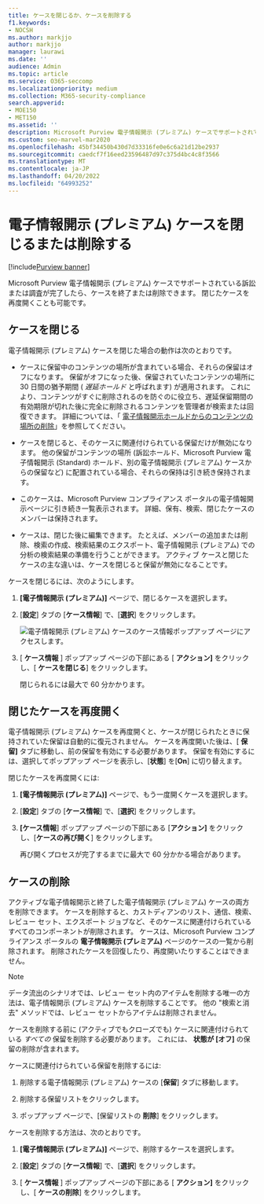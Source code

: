 ```yaml
---
title: ケースを閉じるか、ケースを削除する
f1.keywords:
- NOCSH
ms.author: markjjo
author: markjjo
manager: laurawi
ms.date: ''
audience: Admin
ms.topic: article
ms.service: O365-seccomp
ms.localizationpriority: medium
ms.collection: M365-security-compliance
search.appverid:
- MOE150
- MET150
ms.assetid: ''
description: Microsoft Purview 電子情報開示 (プレミアム) ケースでサポートされている調査または訴訟が終了または削除された場合の動作について説明します。
ms.custom: seo-marvel-mar2020
ms.openlocfilehash: 45bf34450b430d7d33316fe0e6c6a21d12be2937
ms.sourcegitcommit: caedcf7f16eed23596487d97c375d4bc4c8f3566
ms.translationtype: MT
ms.contentlocale: ja-JP
ms.lasthandoff: 04/20/2022
ms.locfileid: "64993252"
---
```

# <a name="close-or-delete-an-ediscovery-premium-case"></a>電子情報開示 (プレミアム) ケースを閉じるまたは削除する

[!include[Purview banner](../includes/purview-rebrand-banner.md)]

Microsoft Purview 電子情報開示 (プレミアム) ケースでサポートされている訴訟または調査が完了したら、ケースを終了または削除できます。 閉じたケースを再度開くことも可能です。

## <a name="close-a-case"></a>ケースを閉じる

電子情報開示 (プレミアム) ケースを閉じた場合の動作は次のとおりです。

- ケースに保留中のコンテンツの場所が含まれている場合、それらの保留はオフになります。 保留がオフになった後、保留されていたコンテンツの場所に 30 日間の猶予期間 ( *遅延ホールド* と呼ばれます) が適用されます。 これにより、コンテンツがすぐに削除されるのを防ぐのに役立ち、遅延保留期間の有効期限が切れた後に完全に削除されるコンテンツを管理者が検索または回復できます。 詳細については、「 [電子情報開示ホールドからのコンテンツの場所の削除](create-ediscovery-holds.md#removing-content-locations-from-an-ediscovery-hold)」を参照してください。

- ケースを閉じると、そのケースに関連付けられている保留だけが無効になります。 他の保留がコンテンツの場所 (訴訟ホールド、Microsoft Purview 電子情報開示 (Standard) ホールド、別の電子情報開示 (プレミアム) ケースからの保留など) に配置されている場合、それらの保持は引き続き保持されます。

- このケースは、Microsoft Purview コンプライアンス ポータルの電子情報開示ページに引き続き一覧表示されます。 詳細、保有、検索、閉じたケースのメンバーは保持されます。

- ケースは、閉じた後に編集できます。 たとえば、メンバーの追加または削除、検索の作成、検索結果のエクスポート、電子情報開示 (プレミアム) での分析の検索結果の準備を行うことができます。 アクティブ ケースと閉じたケースの主な違いは、ケースを閉じると保留が無効になることです。

ケースを閉じるには、次のようにします。

1. **[電子情報開示 (プレミアム)]** ページで、閉じるケースを選択します。

2. [**設定**] タブの [**ケース情報**] で、[**選択**] をクリックします。

   ![電子情報開示 (プレミアム) ケースのケース情報ポップアップ ページにアクセスします。](..\media\AeDSelectCaseInformation.png) 

3. [ **ケース情報** ] ポップアップ ページの下部にある [ **アクション]** をクリックし、[ **ケースを閉じる**] をクリックします。

   閉じられるには最大で 60 分かかります。

## <a name="reopen-a-closed-case"></a>閉じたケースを再度開く

電子情報開示 (プレミアム) ケースを再度開くと、ケースが閉じられたときに保持されていた保留は自動的に復元されません。 ケースを再度開いた後は、[ **保留]** タブに移動し、前の保留を有効にする必要があります。 保留を有効にするには、選択してポップアップ ページを表示し、[**状態**] を[**On**] に切り替えます。

閉じたケースを再度開くには:

1. **[電子情報開示 (プレミアム)]** ページで、もう一度開くケースを選択します。

2. [**設定**] タブの [**ケース情報**] で、[**選択**] をクリックします。

3. **[ケース情報**] ポップアップ ページの下部にある [**アクション]** をクリックし、[**ケースの再び開く**] をクリックします。

   再び開くプロセスが完了するまでに最大で 60 分かかる場合があります。

## <a name="delete-a-case"></a>ケースの削除

アクティブな電子情報開示と終了した電子情報開示 (プレミアム) ケースの両方を削除できます。 ケースを削除すると、カストディアンのリスト、通信、検索、レビュー セット、エクスポート ジョブなど、そのケースに関連付けられているすべてのコンポーネントが削除されます。 ケースは、Microsoft Purview コンプライアンス ポータルの **電子情報開示 (プレミアム)** ページのケースの一覧から削除されます。 削除されたケースを回復したり、再度開いたりすることはできません。

> [!NOTE]
> データ流出のシナリオでは、レビュー セット内のアイテムを削除する唯一の方法は、電子情報開示 (プレミアム) ケースを削除することです。 他の "検索と消去" メソッドでは、レビュー セットからアイテムは削除されません。

ケースを削除する前に (アクティブでもクローズでも) ケースに関連付けられている *すべての* 保留を削除する必要があります。 これには、 **状態が [オフ]** の保留の削除が含まれます。

ケースに関連付けられている保留を削除するには:

1. 削除する電子情報開示 (プレミアム) ケースの [**保留**] タブに移動します。

2. 削除する保留リストをクリックします。

3. ポップアップ ページで、[保留リストの **削除**] をクリックします。

ケースを削除する方法は、次のとおりです。

1. **[電子情報開示 (プレミアム)]** ページで、削除するケースを選択します。

2. [**設定**] タブの [**ケース情報**] で、[**選択**] をクリックします。

3. [ **ケース情報** ] ポップアップ ページの下部にある [ **アクション]** をクリックし、[ **ケースの削除**] をクリックします。

